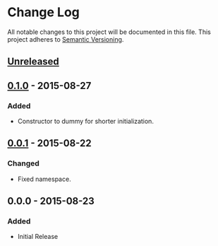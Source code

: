 # Change Log
All notable changes to this project will be documented in this file.
This project adheres to [Semantic Versioning](http://semver.org/).

## [Unreleased][unreleased]

## [0.1.0] - 2015-08-27
### Added
- Constructor to dummy for shorter initialization.

## [0.0.1] - 2015-08-22
### Changed
- Fixed namespace.

## 0.0.0 - 2015-08-23
### Added
- Initial Release

[unreleased]: https://github.com/Fleshgrinder/php-stringable/compare/v0.1.0...HEAD
[0.1.0]: https://github.com/Fleshgrinder/php-stringable/compare/v0.0.1...v0.1.0
[0.0.1]: https://github.com/Fleshgrinder/php-stringable/compare/v0.0.0...v0.0.1
